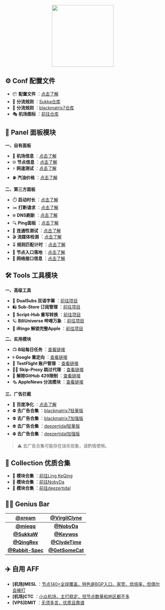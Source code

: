 <div align="center">
 <img src="https://raw.githubusercontent.com/cc63/Surge/main/Module/Surge.png" width="200">
</div>

## ⚙️ Conf 配置文件
-  📦 **配置文件** ：[点击了解](https://github.com/cc63/Surge/tree/main/Conf)
-  💾 **分流规则** ：[Sukka仓库](https://ruleset.skk.moe)
-  💾 **分流规则** ：[blackmatrix7仓库](https://github.com/blackmatrix7/ios_rule_script/tree/master/rule/Surge)
-  🎭 **机场图标** ：[前往仓库](https://github.com/cc63/ICON)


## 🌠 Panel 面板模块

**一、自有面板**
- 🚁 **机场信息** ：[点击了解](https://github.com/cc63/Surge/tree/main/Module/Panel/Sub-info)
- 🌐 **节点信息** ：[点击了解](https://github.com/cc63/Surge/tree/main/Module/Panel/IP-info)
- ⚡️ **网速测试** ：[点击了解](https://github.com/cc63/Surge/tree/main/Module/Panel/Speed)
- ⛽ **汽油价格** ：[点击了解](https://github.com/cc63/Surge/tree/main/Module/Panel/QiYou)

**二、第三方面板**
- ⏱️ **启动时长** ：[点击了解](https://github.com/Rabbit-Spec/Surge/tree/Master/Module/Panel/Surge-Pro)
- ✂️ **打断请求** ：[点击了解](https://github.com/cc63/Surge/tree/main/Module/Panel/Cut)
- ❄️ **DNS刷新** ：[点击了解](https://github.com/Rabbit-Spec/Surge/tree/Master/Module/Panel/Flush-DNS)
- 🔍 **Ping面板** ：[点击了解](https://github.com/Keywos/rule/tree/main/script/ping)
- 🎯 **连通性测试** ：[点击了解](https://github.com/cc63/Surge/tree/main/Module/Panel/Connectivity_Test)
- 🎬️ **流媒体检测** ：[点击了解](https://github.com/Rabbit-Spec/Surge/tree/Master/Module/Panel/Stream-All)
- ⏳ **规则匹配计时** ：[点击了解](https://github.com/cc63/Surge/tree/main/Module/Panel/MatchTime)
- 🪩 **节点入口落地** ：[点击了解](https://github.com/cc63/Surge/tree/main/Module/Panel/Net-X)
- 🛜 **网络接口信息** ：[点击了解](https://github.com/cc63/Surge/tree/main/Module/Panel/interface-info)



## 🛠️ Tools 工具模块

**一、高级工具**

- 🍿️ **DualSubs 双语字幕** ：[前往项目](https://dualsubs.github.io/)
- 🛍️ **Sub-Store 订阅管理** ：[前往项目](https://github.com/sub-store-org/Sub-Store/tree/master/config)
- 📝 **Script-Hub 重写转换** ：[前往项目](https://github.com/Script-Hub-Org/Script-Hub)
- 🪐 **BiliUniverse 哔哩万象** ：[前往项目](https://biliuniverse.io/)
- 🍎 **iRingo 解锁完整Apple** ：[前往项目](https://nsringo.github.io/)

**二、实用模块**

- 📺 **B站每日任务** ：[查看链接](https://raw.githubusercontent.com/ClydeTime/BiliBili/main/modules/BiliBiliDailyBonus.sgmodule)
- 🌀 **Google 重定向** ：[查看链接](https://raw.githubusercontent.com/cc63/Surge/main/Module/Spec/Google_Rewrite.sgmodule)
- 🛟 **TestFlight 账户管理** ：[查看链接](https://raw.githubusercontent.com/NobyDa/Script/master/Surge/Module/TestFlightAccount.sgmodule)
- 🏄‍♂️ **Skip-Proxy 跳过代理** ：[查看链接](https://raw.githubusercontent.com/mieqq/mieqq/master/skip-proxy-lists.sgmodule)
- 🔐 **解除GitHub 429限制** ：[查看链接](https://raw.githubusercontent.com/cc63/Surge/main/Module/Spec/429.sgmodule)
- 🗞️ **AppleNews 分流模块** ：[查看链接](https://raw.githubusercontent.com/cc63/Surge/main/Module/Spec/News.sgmodule)

**三、广告拦截**

- 🌝 **百度净化** ：[点击了解](https://github.com/Keywos/rule/tree/main/script/baidu_index)
- ⛔️ **去广告合集** ：[blackmatrix7轻量版](https://raw.githubusercontent.com/blackmatrix7/ios_rule_script/master/rewrite/Surge/AdvertisingLite/AdvertisingLite_Mock.sgmodule)
- ⛔️ **去广告合集** ：[blackmatrix7加强版](https://raw.githubusercontent.com/blackmatrix7/ios_rule_script/refs/heads/master/rewrite/Surge/Advertising/Advertising_Mock.sgmodule)
- ⛔️ **去广告合集** ：[deezertidal轻量版](https://whatshub.top/module/adlite.sgmodule)
- ⛔️ **去广告合集** ：[deezertidal加强版](https://whatshub.top/module/startingad.sgmodule)

> ⚠️ 去广告合集可能存在误杀现象，请酌情使用。<br>

## 📁 Collection 优质合集

- 💼 **模块合集** ：[前往Ling KeQing](https://surge.qingr.moe)
- 💼 **模块合集** ：[前往NobyDa](https://github.com/NobyDa/Script/tree/master/Surge/Module)
- 💼 **模块合集** ：[前往deezertidal](https://github.com/deezertidal/Surge_Module)

## 🧑‍💻 Genius Bar
| [@xream](https://github.com/xream/scripts/tree/main/surge/modules)  | [@VirgilClyne](https://github.com/VirgilClyne) | 
|:---:|:---:|
| [**@mieqq**](https://github.com/mieqq/mieqq) | [**@NobyDa**](https://github.com/NobyDa/Script)  | 
| [**@SukkaW**](https://github.com/SukkaW/Surge/)  | [**@Keywos**](https://github.com/Keywos/rule/tree/main/script)  |
| [**@QingRex**](https://github.com/QingRex/LoonKissSurge/) | [**@ClydeTime**](https://github.com/ClydeTime)  | 
| [**@Rabbit-Spec**](https://github.com/Rabbit-Spec/Surge)  | [**@GetSomeCat**](https://github.com/getsomecat/GetSomeCats/tree/Surge/modules)  | 




## ✈️ 自用 AFF

- **[机场]MESL** ：[节点140+全球覆盖，特色是BGP入口、家宽、低倍率，但偶尔会被打](https://in.mesl.cloud/#/register?code=ew06hQ6A)
- **[机场]CTC** ：[小众机场，主打稳定，但节点数量和地区都不多](https://www.jinglongyu.com/#/register?code=ZlsRp5La)
- **[VPS]DMIT** ：[无须多言，优质且靠谱](https://www.dmit.io/aff.php?aff=11797)

